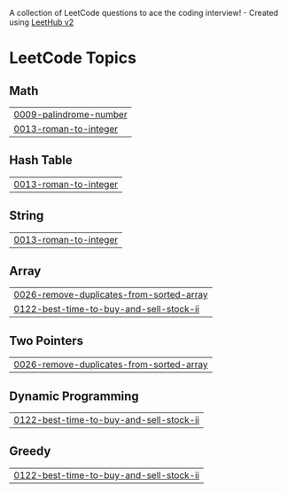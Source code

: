 A collection of LeetCode questions to ace the coding interview! - Created using [LeetHub v2](https://github.com/arunbhardwaj/LeetHub-2.0)
<!---LeetCode Topics Start-->
# LeetCode Topics
## Math
|  |
| ------- |
| [0009-palindrome-number](https://github.com/MohammadNasser-CS/LeetCode/tree/master/0009-palindrome-number) |
| [0013-roman-to-integer](https://github.com/MohammadNasser-CS/LeetCode/tree/master/0013-roman-to-integer) |
## Hash Table
|  |
| ------- |
| [0013-roman-to-integer](https://github.com/MohammadNasser-CS/LeetCode/tree/master/0013-roman-to-integer) |
## String
|  |
| ------- |
| [0013-roman-to-integer](https://github.com/MohammadNasser-CS/LeetCode/tree/master/0013-roman-to-integer) |
## Array
|  |
| ------- |
| [0026-remove-duplicates-from-sorted-array](https://github.com/MohammadNasser-CS/LeetCode/tree/master/0026-remove-duplicates-from-sorted-array) |
| [0122-best-time-to-buy-and-sell-stock-ii](https://github.com/MohammadNasser-CS/LeetCode/tree/master/0122-best-time-to-buy-and-sell-stock-ii) |
## Two Pointers
|  |
| ------- |
| [0026-remove-duplicates-from-sorted-array](https://github.com/MohammadNasser-CS/LeetCode/tree/master/0026-remove-duplicates-from-sorted-array) |
## Dynamic Programming
|  |
| ------- |
| [0122-best-time-to-buy-and-sell-stock-ii](https://github.com/MohammadNasser-CS/LeetCode/tree/master/0122-best-time-to-buy-and-sell-stock-ii) |
## Greedy
|  |
| ------- |
| [0122-best-time-to-buy-and-sell-stock-ii](https://github.com/MohammadNasser-CS/LeetCode/tree/master/0122-best-time-to-buy-and-sell-stock-ii) |
<!---LeetCode Topics End-->
